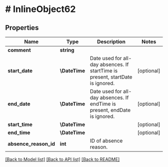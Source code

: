 # # InlineObject62

## Properties

Name | Type | Description | Notes
------------ | ------------- | ------------- | -------------
**comment** | **string** |  |
**start_date** | **\DateTime** | Date used for all-day absences. If startTime is present, startDate is ignored. | [optional]
**end_date** | **\DateTime** | Date used for all-day absences. If endTime is present, endDate is ignored. | [optional]
**start_time** | **\DateTime** |  | [optional]
**end_time** | **\DateTime** |  | [optional]
**absence_reason_id** | **int** | ID of absence reason. |

[[Back to Model list]](../../README.md#models) [[Back to API list]](../../README.md#endpoints) [[Back to README]](../../README.md)
